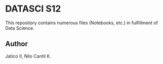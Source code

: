 # DATASCI S12
 This repository contains numerous files (Notebooks, etc.) in fulfillment of Data Science.

## Author
Jatico II, Nilo Cantil K.